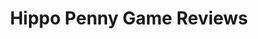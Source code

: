 ---
title: Hippo Penny Game Reviews
layout: scoredetail
permalink: /meta-score/honkai-star-rail
header:
  teaser: /assets/images/honkai-star-rail.jpg
  video:
    id: eFXQqY3ia6k
    provider: youtube
---